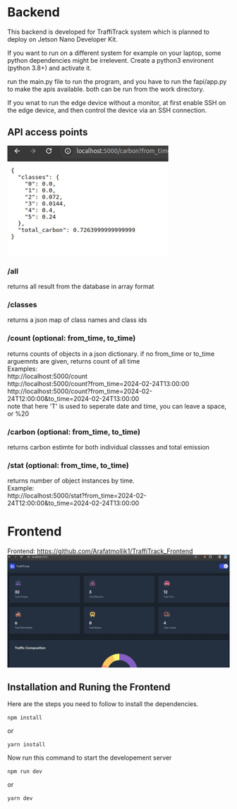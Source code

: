 # Backend

This backend is developed for TraffiTrack system which is planned to deploy on Jetson Nano Developer Kit.

If you want to run on a different system for example on your laptop, some python dependencies might be irrelevent.
Create a python3 environent (python 3.8+) and activate it.

run the main.py file to run the program, and you have to run the fapi/app.py to make the apis available.
both can be run from the work directory.

If you wnat to run the edge device without a monitor, at first enable SSH on the edge device, and then control the device via an SSH connection.


## API access points

![API carbon stat](./Media/api_carbon.jpeg)
### /all

returns all result from the database in array format

### /classes

returns a json map of class names and class ids

### /count (optional: from_time, to_time)

returns counts of objects in a json dictionary. if no from_time or to_time arguemnts are given, returns count of all time <br>
Examples:
<br>http://localhost:5000/count
<br>http://localhost:5000/count?from_time=2024-02-24T13:00:00
<br>http://localhost:5000/count?from_time=2024-02-24T12:00:00&to_time=2024-02-24T13:00:00
<br>note that here 'T' is used to seperate date and time, you can leave a space, or %20

### /carbon (optional: from_time, to_time)<br>
returns carbon estimte for both individual classses and total emission<br>


### /stat (optional: from_time, to_time)

returns number of object instances by time. 
<br> Example:
<br>http://localhost:5000/stat?from_time=2024-02-24T12:00:00&to_time=2024-02-24T13:00:00

# Frontend

Frontend: https://github.com/Arafatmollik1/TraffiTrack_Frontend
![Frontend showing stat](./Media/frontend.jpeg)

## Installation and Runing the Frontend

Here are the steps you need to follow to install the dependencies.

```
npm install
```

or

```
yarn install
```

Now run this command to start the developement server

```
npm run dev
```

or

```
yarn dev
